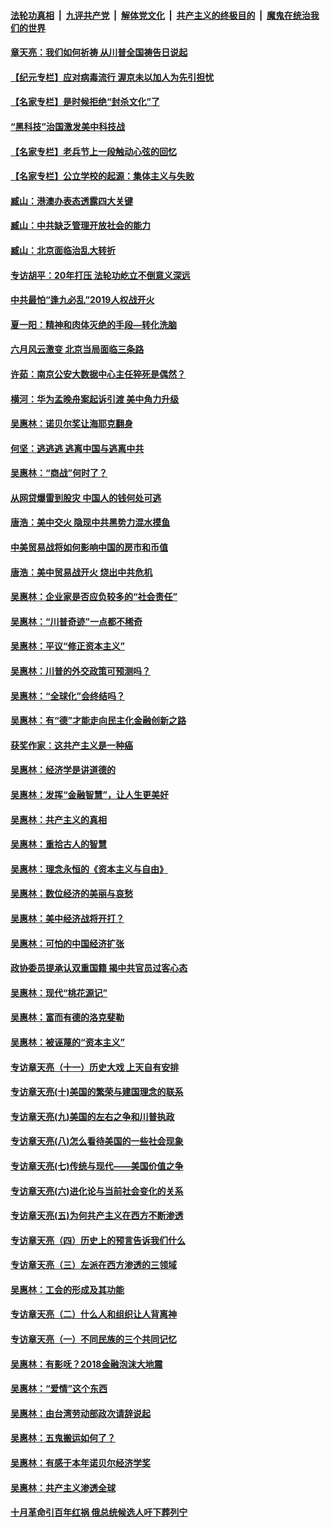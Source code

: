 ####  [法轮功真相](../../../../basic/blob/master/README.md?t=04061245) &nbsp;|&nbsp; [九评共产党](../../../../9ping.md/blob/master/README.md?t=04061245) &nbsp;|&nbsp; [解体党文化](../../../../jtdwh.md/blob/master/README.md?t=04061245)  &nbsp;|&nbsp; [共产主义的终极目的](../../../../gczydzjmd.md/blob/master/README.md?t=04061245) &nbsp;|&nbsp; [魔鬼在统治我们的世界](../../../../mgztzwmdsj.md/blob/master/README.md?t=04061245) 

#### [章天亮：我们如何祈祷 从川普全国祷告日说起](../pages/nsc423/n11944627.md?t=04061245) 

#### [【纪元专栏】应对病毒流行 渥京未以加人为先引担忧](../pages/nsc423/n11875714.md?t=04061245) 

#### [【名家专栏】是时候拒绝“封杀文化”了](../pages/nsc423/n11814093.md?t=04061245) 

#### [“黑科技”治国激发美中科技战](../pages/nsc423/n11638056.md?t=04061245) 

#### [【名家专栏】老兵节上一段触动心弦的回忆](../pages/nsc423/n11646016.md?t=04061245) 

#### [【名家专栏】公立学校的起源：集体主义与失败](../pages/nsc423/n11601833.md?t=04061245) 

#### [臧山：港澳办表态透露四大关键](../pages/nsc423/n11421628.md?t=04061245) 

#### [臧山：中共缺乏管理开放社会的能力](../pages/nsc423/n11407457.md?t=04061245) 

#### [臧山：北京面临治乱大转折](../pages/nsc423/n11406895.md?t=04061245) 

#### [专访胡平：20年打压 法轮功屹立不倒意义深远](../pages/nsc423/n11398800.md?t=04061245) 

#### [中共最怕“逢九必乱”2019人权战开火](../pages/nsc423/n11385248.md?t=04061245) 

#### [夏一阳：精神和肉体灭绝的手段—转化洗脑](../pages/nsc423/n11368250.md?t=04061245) 

#### [六月风云激变 北京当局面临三条路](../pages/nsc423/n11313668.md?t=04061245) 

#### [许茹：南京公安大数据中心主任猝死是偶然？](../pages/nsc423/n11064744.md?t=04061245) 

#### [横河：华为孟晚舟案起诉引渡 美中角力升级](../pages/nsc423/n11027230.md?t=04061245) 

#### [吴惠林：诺贝尔奖让海耶克翻身](../pages/nsc423/n10890049.md?t=04061245) 

#### [何坚：逃逃逃 逃离中国与逃离中共](../pages/nsc423/n10592891.md?t=04061245) 

#### [吴惠林：“商战”何时了？](../pages/nsc423/n10573558.md?t=04061245) 

#### [从网贷爆雷到股灾 中国人的钱何处可逃](../pages/nsc423/n10572800.md?t=04061245) 

#### [唐浩：美中交火 隐现中共黑势力混水摸鱼](../pages/nsc423/n10544040.md?t=04061245) 

#### [中美贸易战将如何影响中国的房市和币值](../pages/nsc423/n10543697.md?t=04061245) 

#### [唐浩：美中贸易战开火 烧出中共危机](../pages/nsc423/n10540126.md?t=04061245) 

#### [吴惠林：企业家是否应负较多的“社会责任”](../pages/nsc423/n10535022.md?t=04061245) 

#### [吴惠林：“川普奇迹”一点都不稀奇](../pages/nsc423/n10512808.md?t=04061245) 

#### [吴惠林：平议“修正资本主义”](../pages/nsc423/n10495724.md?t=04061245) 

#### [吴惠林：川普的外交政策可预测吗？](../pages/nsc423/n10462387.md?t=04061245) 

#### [吴惠林：“全球化”会终结吗？](../pages/nsc423/n10452838.md?t=04061245) 

#### [吴惠林：有“德”才能走向民主化金融创新之路](../pages/nsc423/n10432292.md?t=04061245) 

#### [获奖作家：这共产主义是一种癌](../pages/nsc423/n10431541.md?t=04061245) 

#### [吴惠林：经济学是讲道德的](../pages/nsc423/n10398014.md?t=04061245) 

#### [吴惠林：发挥“金融智慧”，让人生更美好](../pages/nsc423/n10375019.md?t=04061245) 

#### [吴惠林：共产主义的真相](../pages/nsc423/n10351394.md?t=04061245) 

#### [吴惠林：重拾古人的智慧](../pages/nsc423/n10337691.md?t=04061245) 

#### [吴惠林：理念永恒的《资本主义与自由》](../pages/nsc423/n10316274.md?t=04061245) 

#### [吴惠林：数位经济的美丽与哀愁](../pages/nsc423/n10292946.md?t=04061245) 

#### [吴惠林：美中经济战将开打？](../pages/nsc423/n10258825.md?t=04061245) 

#### [吴惠林：可怕的中国经济扩张](../pages/nsc423/n10219147.md?t=04061245) 

#### [政协委员提承认双重国籍 揭中共官员过客心态](../pages/nsc423/n10208809.md?t=04061245) 

#### [吴惠林：现代“桃花源记”](../pages/nsc423/n10185234.md?t=04061245) 

#### [吴惠林：富而有德的洛克斐勒](../pages/nsc423/n10142264.md?t=04061245) 

#### [吴惠林：被诬蔑的“资本主义”](../pages/nsc423/n10124816.md?t=04061245) 

#### [专访章天亮（十一）历史大戏 上天自有安排](../pages/nsc423/n10094905.md?t=04061245) 

#### [专访章天亮(十)美国的繁荣与建国理念的联系](../pages/nsc423/n10094899.md?t=04061245) 

#### [专访章天亮(九)美国的左右之争和川普执政](../pages/nsc423/n10094889.md?t=04061245) 

#### [专访章天亮(八)怎么看待美国的一些社会现象](../pages/nsc423/n10094857.md?t=04061245) 

#### [专访章天亮(七)传统与现代——美国价值之争](../pages/nsc423/n10093140.md?t=04061245) 

#### [专访章天亮(六)进化论与当前社会变化的关系](../pages/nsc423/n10092036.md?t=04061245) 

#### [专访章天亮(五)为何共产主义在西方不断渗透](../pages/nsc423/n10083620.md?t=04061245) 

#### [专访章天亮（四）历史上的预言告诉我们什么](../pages/nsc423/n10083606.md?t=04061245) 

#### [专访章天亮（三）左派在西方渗透的三领域](../pages/nsc423/n10081115.md?t=04061245) 

#### [吴惠林：工会的形成及其功能](../pages/nsc423/n10080633.md?t=04061245) 

#### [专访章天亮（二）什么人和组织让人背离神](../pages/nsc423/n10076637.md?t=04061245) 

#### [专访章天亮（一）不同民族的三个共同记忆](../pages/nsc423/n10074188.md?t=04061245) 

#### [吴惠林：有影呒？2018金融泡沫大地震](../pages/nsc423/n10040534.md?t=04061245) 

#### [吴惠林：“爱情”这个东西](../pages/nsc423/n10019423.md?t=04061245) 

#### [吴惠林：由台湾劳动部政次请辞说起](../pages/nsc423/n9979679.md?t=04061245) 

#### [吴惠林：五鬼搬运如何了？](../pages/nsc423/n9925338.md?t=04061245) 

#### [吴惠林：有感于本年诺贝尔经济学奖](../pages/nsc423/n9871883.md?t=04061245) 

#### [吴惠林：共产主义渗透全球](../pages/nsc423/n9812748.md?t=04061245) 

#### [十月革命引百年红祸 俄总统候选人吁下葬列宁](../pages/nsc423/n9810182.md?t=04061245) 

